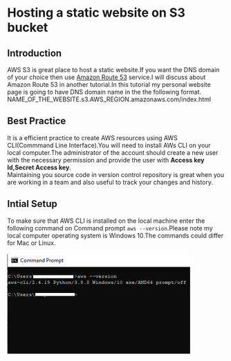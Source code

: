 # Hosting a static website on S3 bucket

## Introduction
AWS S3 is great place to host a static website.If you want the DNS domain of your choice then use [Amazon Route 53](https://aws.amazon.com/route53/) service.I will discuss about Amazon Route 53 in another tutorial.In this tutorial my personal website page is going to have DNS domain name in the the following format.<br>
NAME_OF_THE_WEBSITE.s3.AWS_REGION.amazonaws.com/index.html


## Best Practice
It is a efficient practice to create AWS resources using AWS CLI(Commmand Line Interface).You will need to install AWs CLI on your local computer.The administrator of the account should create a new user with the necessary permission and provide the user with <b>Access key Id,Secret Access key</b>.<br>
Maintaining you source code in version control repository is great when you are working in a team and also useful to track your changes and history.

## Intial Setup
To make sure that AWS CLI is installed on the local machine enter the following command on Command prompt `aws --version`.Please note my local computer operating system is Windows 10.The commands could differ for Mac or Linux.<br>
<br>
![Images](https://github.com/devajo/AWS_CLOUD/blob/main/images/aws_version.PNG)











